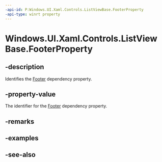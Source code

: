 ```yaml
---
-api-id: P:Windows.UI.Xaml.Controls.ListViewBase.FooterProperty
-api-type: winrt property
---
```


<!-- Property syntax
public Windows.UI.Xaml.DependencyProperty FooterProperty { get; }
-->

# Windows.UI.Xaml.Controls.ListViewBase.FooterProperty

## -description
Identifies the [Footer](listviewbase_footer.md) dependency property.



## -property-value
The identifier for the [Footer](listviewbase_footer.md) dependency property.

## -remarks

## -examples

## -see-also
